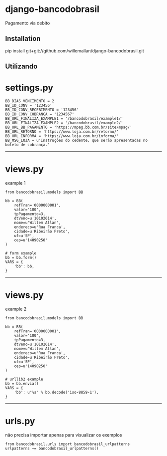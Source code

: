 django-bancodobrasil
========================

Pagamento via debito

Installation
------------

pip install git+git://github.com/willemallan/django-bancodobrasil.git


Utilizando
-----

# settings.py

    BB_DIAS_VENCIMENTO = 2
    BB_ID_CONV = '123456'
    BB_ID_CONV_RECEBIMENTO = '123456'
    BB_ID_CONV_COBRANCA = '1234567'
    BB_URL_FINALIZA_EXAMPLE1 = '/bancodobrasil/example1/'
    BB_URL_FINALIZA_EXAMPLE2 = '/bancodobrasil/example2/'
    BB_URL_BB_PAGAMENTO = 'https://mpag.bb.com.br/site/mpag/'
    BB_URL_RETORNO = 'https://www.loja.com.br/retorno/'
    BB_URL_INFORMA = 'https://www.loja.com.br/informa/'
    BB_MSG_LOJA = u'Instruções do cedente, que serão apresentadas no boleto de cobrança.'

-----
# views.py

example 1

    from bancodobrasil.models import BB

    bb = BB(
        refTran='0000000001',
        valor='100',
        tpPagamento=3,
        dtVenc=u'10102014',
        nome=u'Willem Allan',
        endereco=u'Rua Franca',
        cidade=u'Ribeirão Preto',
        uf=u'SP',
        cep=u'14090250'
    )

    # form example
    bb = bb.form()
    VARS = {
        'bb': bb,
    }



-----
# views.py

example 2

    from bancodobrasil.models import BB

    bb = BB(
        refTran='0000000001',
        valor='100',
        tpPagamento=3,
        dtVenc=u'10102014',
        nome=u'Willem Allan',
        endereco=u'Rua Franca',
        cidade=u'Ribeirão Preto',
        uf=u'SP',
        cep=u'14090250'
    )

    # urllib2 example
    bb = bb.envia()
    VARS = {
        'bb': u"%s" % bb.decode('iso-8859-1'),
    }



-----
# urls.py

não precisa importar apenas para visualizar os exemplos

    from bancodobrasil.urls import bancodobrasil_urlpatterns
    urlpatterns += bancodobrasil_urlpatterns()








